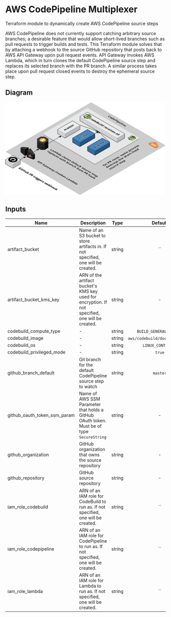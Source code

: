 # AWS CodePipeline Multiplexer

Terraform module to dynamically create AWS CodePipeline source steps

AWS CodePipeline does not currently support catching arbitrary source branches; a desirable feature that would allow short-lived branches such as pull requests to trigger builds and tests. This Terraform module solves that by attaching a webhook to the source GitHub repository that posts back to AWS API Gateway upon pull request events. API Gateway invokes AWS Lambda, which in turn clones the default CodePipeline source step and replaces its selected branch with the PR branch. A similar process takes place upon pull request closed events to destroy the ephemeral source step.

## Diagram

<p align="center">
  <img src="./assets/diagram.png"/>
</p>

<!-- BEGINNING OF PRE-COMMIT-TERRAFORM DOCS HOOK -->

## Inputs

| Name | Description | Type | Default | Required |
|------|-------------|:----:|:-----:|:-----:|
| artifact_bucket | Name of an S3 bucket to store artifacts in. If not specified, one will be created. | string | `` | no |
| artifact_bucket_kms_key | ARN of the artifact bucket's KMS key used for encryption. If not specified, one will be created. | string | - | yes |
| codebuild_compute_type | - | string | `BUILD_GENERAL1_SMALL` | no |
| codebuild_image | - | string | `aws/codebuild/docker:17.09.0` | no |
| codebuild_os | - | string | `LINUX_CONTAINER` | no |
| codebuild_privileged_mode | - | string | `true` | no |
| github_branch_default | Git branch for the default CodePipeline source step to watch | string | `master` | no |
| github_oauth_token_ssm_param | Name of AWS SSM Parameter that holds a GitHub OAuth token. Must be of type `SecureString` | string | - | yes |
| github_organization | GitHub organization that owns the source repository | string | - | yes |
| github_repository | GitHub source repository | string | - | yes |
| iam_role_codebuild | ARN of an IAM role for CodeBuild to run as. If not specified, one will be created. | string | `` | no |
| iam_role_codepipeline | ARN of an IAM role for CodePipeline to run as. If not specified, one will be created. | string | `` | no |
| iam_role_lambda | ARN of an IAM role for Lambda to run as. If not specified, one will be created. | string | `` | no |

<!-- END OF PRE-COMMIT-TERRAFORM DOCS HOOK -->
